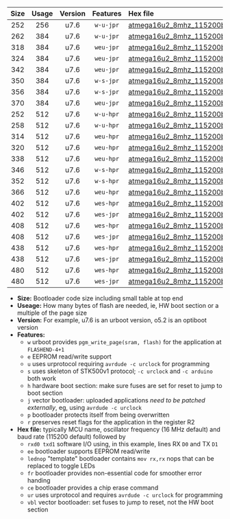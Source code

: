 |Size|Usage|Version|Features|Hex file|
|:-:|:-:|:-:|:-:|:--|
|252|256|u7.6|`w-u-jpr`|[atmega16u2_8mhz_115200bps_rxd2_txd3_ur_vbl.hex](https://raw.githubusercontent.com/stefanrueger/urboot/main/bootloaders/atmega16u2/fcpu_8mhz/115200_bps/atmega16u2_8mhz_115200bps_rxd2_txd3_ur_vbl.hex)|
|262|384|u7.6|`w-u-jpr`|[atmega16u2_8mhz_115200bps_rxd2_txd3_lednop_ur_vbl.hex](https://raw.githubusercontent.com/stefanrueger/urboot/main/bootloaders/atmega16u2/fcpu_8mhz/115200_bps/atmega16u2_8mhz_115200bps_rxd2_txd3_lednop_ur_vbl.hex)|
|318|384|u7.6|`weu-jpr`|[atmega16u2_8mhz_115200bps_rxd2_txd3_ee_ur_vbl.hex](https://raw.githubusercontent.com/stefanrueger/urboot/main/bootloaders/atmega16u2/fcpu_8mhz/115200_bps/atmega16u2_8mhz_115200bps_rxd2_txd3_ee_ur_vbl.hex)|
|324|384|u7.6|`weu-jpr`|[atmega16u2_8mhz_115200bps_rxd2_txd3_ee_lednop_ur_vbl.hex](https://raw.githubusercontent.com/stefanrueger/urboot/main/bootloaders/atmega16u2/fcpu_8mhz/115200_bps/atmega16u2_8mhz_115200bps_rxd2_txd3_ee_lednop_ur_vbl.hex)|
|342|384|u7.6|`weu-jpr`|[atmega16u2_8mhz_115200bps_rxd2_txd3_ee_lednop_fr_ur_vbl.hex](https://raw.githubusercontent.com/stefanrueger/urboot/main/bootloaders/atmega16u2/fcpu_8mhz/115200_bps/atmega16u2_8mhz_115200bps_rxd2_txd3_ee_lednop_fr_ur_vbl.hex)|
|350|384|u7.6|`w-s-jpr`|[atmega16u2_8mhz_115200bps_rxd2_txd3_vbl.hex](https://raw.githubusercontent.com/stefanrueger/urboot/main/bootloaders/atmega16u2/fcpu_8mhz/115200_bps/atmega16u2_8mhz_115200bps_rxd2_txd3_vbl.hex)|
|356|384|u7.6|`w-s-jpr`|[atmega16u2_8mhz_115200bps_rxd2_txd3_lednop_vbl.hex](https://raw.githubusercontent.com/stefanrueger/urboot/main/bootloaders/atmega16u2/fcpu_8mhz/115200_bps/atmega16u2_8mhz_115200bps_rxd2_txd3_lednop_vbl.hex)|
|370|384|u7.6|`weu-jpr`|[atmega16u2_8mhz_115200bps_rxd2_txd3_ee_lednop_fr_ce_ur_vbl.hex](https://raw.githubusercontent.com/stefanrueger/urboot/main/bootloaders/atmega16u2/fcpu_8mhz/115200_bps/atmega16u2_8mhz_115200bps_rxd2_txd3_ee_lednop_fr_ce_ur_vbl.hex)|
|252|512|u7.6|`w-u-hpr`|[atmega16u2_8mhz_115200bps_rxd2_txd3_ur.hex](https://raw.githubusercontent.com/stefanrueger/urboot/main/bootloaders/atmega16u2/fcpu_8mhz/115200_bps/atmega16u2_8mhz_115200bps_rxd2_txd3_ur.hex)|
|258|512|u7.6|`w-u-hpr`|[atmega16u2_8mhz_115200bps_rxd2_txd3_lednop_ur.hex](https://raw.githubusercontent.com/stefanrueger/urboot/main/bootloaders/atmega16u2/fcpu_8mhz/115200_bps/atmega16u2_8mhz_115200bps_rxd2_txd3_lednop_ur.hex)|
|314|512|u7.6|`weu-hpr`|[atmega16u2_8mhz_115200bps_rxd2_txd3_ee_ur.hex](https://raw.githubusercontent.com/stefanrueger/urboot/main/bootloaders/atmega16u2/fcpu_8mhz/115200_bps/atmega16u2_8mhz_115200bps_rxd2_txd3_ee_ur.hex)|
|320|512|u7.6|`weu-hpr`|[atmega16u2_8mhz_115200bps_rxd2_txd3_ee_lednop_ur.hex](https://raw.githubusercontent.com/stefanrueger/urboot/main/bootloaders/atmega16u2/fcpu_8mhz/115200_bps/atmega16u2_8mhz_115200bps_rxd2_txd3_ee_lednop_ur.hex)|
|338|512|u7.6|`weu-hpr`|[atmega16u2_8mhz_115200bps_rxd2_txd3_ee_lednop_fr_ur.hex](https://raw.githubusercontent.com/stefanrueger/urboot/main/bootloaders/atmega16u2/fcpu_8mhz/115200_bps/atmega16u2_8mhz_115200bps_rxd2_txd3_ee_lednop_fr_ur.hex)|
|346|512|u7.6|`w-s-hpr`|[atmega16u2_8mhz_115200bps_rxd2_txd3.hex](https://raw.githubusercontent.com/stefanrueger/urboot/main/bootloaders/atmega16u2/fcpu_8mhz/115200_bps/atmega16u2_8mhz_115200bps_rxd2_txd3.hex)|
|352|512|u7.6|`w-s-hpr`|[atmega16u2_8mhz_115200bps_rxd2_txd3_lednop.hex](https://raw.githubusercontent.com/stefanrueger/urboot/main/bootloaders/atmega16u2/fcpu_8mhz/115200_bps/atmega16u2_8mhz_115200bps_rxd2_txd3_lednop.hex)|
|366|512|u7.6|`weu-hpr`|[atmega16u2_8mhz_115200bps_rxd2_txd3_ee_lednop_fr_ce_ur.hex](https://raw.githubusercontent.com/stefanrueger/urboot/main/bootloaders/atmega16u2/fcpu_8mhz/115200_bps/atmega16u2_8mhz_115200bps_rxd2_txd3_ee_lednop_fr_ce_ur.hex)|
|402|512|u7.6|`wes-hpr`|[atmega16u2_8mhz_115200bps_rxd2_txd3_ee.hex](https://raw.githubusercontent.com/stefanrueger/urboot/main/bootloaders/atmega16u2/fcpu_8mhz/115200_bps/atmega16u2_8mhz_115200bps_rxd2_txd3_ee.hex)|
|402|512|u7.6|`wes-jpr`|[atmega16u2_8mhz_115200bps_rxd2_txd3_ee_vbl.hex](https://raw.githubusercontent.com/stefanrueger/urboot/main/bootloaders/atmega16u2/fcpu_8mhz/115200_bps/atmega16u2_8mhz_115200bps_rxd2_txd3_ee_vbl.hex)|
|408|512|u7.6|`wes-hpr`|[atmega16u2_8mhz_115200bps_rxd2_txd3_ee_lednop.hex](https://raw.githubusercontent.com/stefanrueger/urboot/main/bootloaders/atmega16u2/fcpu_8mhz/115200_bps/atmega16u2_8mhz_115200bps_rxd2_txd3_ee_lednop.hex)|
|408|512|u7.6|`wes-jpr`|[atmega16u2_8mhz_115200bps_rxd2_txd3_ee_lednop_vbl.hex](https://raw.githubusercontent.com/stefanrueger/urboot/main/bootloaders/atmega16u2/fcpu_8mhz/115200_bps/atmega16u2_8mhz_115200bps_rxd2_txd3_ee_lednop_vbl.hex)|
|438|512|u7.6|`wes-hpr`|[atmega16u2_8mhz_115200bps_rxd2_txd3_ee_lednop_fr.hex](https://raw.githubusercontent.com/stefanrueger/urboot/main/bootloaders/atmega16u2/fcpu_8mhz/115200_bps/atmega16u2_8mhz_115200bps_rxd2_txd3_ee_lednop_fr.hex)|
|438|512|u7.6|`wes-jpr`|[atmega16u2_8mhz_115200bps_rxd2_txd3_ee_lednop_fr_vbl.hex](https://raw.githubusercontent.com/stefanrueger/urboot/main/bootloaders/atmega16u2/fcpu_8mhz/115200_bps/atmega16u2_8mhz_115200bps_rxd2_txd3_ee_lednop_fr_vbl.hex)|
|480|512|u7.6|`wes-hpr`|[atmega16u2_8mhz_115200bps_rxd2_txd3_ee_lednop_fr_ce.hex](https://raw.githubusercontent.com/stefanrueger/urboot/main/bootloaders/atmega16u2/fcpu_8mhz/115200_bps/atmega16u2_8mhz_115200bps_rxd2_txd3_ee_lednop_fr_ce.hex)|
|480|512|u7.6|`wes-jpr`|[atmega16u2_8mhz_115200bps_rxd2_txd3_ee_lednop_fr_ce_vbl.hex](https://raw.githubusercontent.com/stefanrueger/urboot/main/bootloaders/atmega16u2/fcpu_8mhz/115200_bps/atmega16u2_8mhz_115200bps_rxd2_txd3_ee_lednop_fr_ce_vbl.hex)|

- **Size:** Bootloader code size including small table at top end
- **Useage:** How many bytes of flash are needed, ie, HW boot section or a multiple of the page size
- **Version:** For example, u7.6 is an urboot version, o5.2 is an optiboot version
- **Features:**
  + `w` urboot provides `pgm_write_page(sram, flash)` for the application at `FLASHEND-4+1`
  + `e` EEPROM read/write support
  + `u` uses urprotocol requiring `avrdude -c urclock` for programming
  + `s` uses skeleton of STK500v1 protocol; `-c urclock` and `-c arduino` both work
  + `h` hardware boot section: make sure fuses are set for reset to jump to boot section
  + `j` vector bootloader: uploaded applications *need to be patched externally*, eg, using `avrdude -c urclock`
  + `p` bootloader protects itself from being overwritten
  + `r` preserves reset flags for the application in the register R2
- **Hex file:** typically MCU name, oscillator frequency (16 MHz default) and baud rate (115200 default) followed by
  + `rxd0 txd1` software I/O using, in this example, lines RX `D0` and TX `D1`
  + `ee` bootloader supports EEPROM read/write
  + `lednop` "template" bootloader contains `mov rx,rx` nops that can be replaced to toggle LEDs
  + `fr` bootloader provides non-essential code for smoother error handing
  + `ce` bootloader provides a chip erase command
  + `ur` uses urprotocol and requires `avrdude -c urclock` for programming
  + `vbl` vector bootloader: set fuses to jump to reset, not the HW boot section
